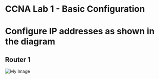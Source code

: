 # CCNA Lab 1 - Basic Configuration
 
# Configure IP addresses as shown in the diagram
## Router 1

![My Image](images/1.jpg)
